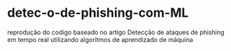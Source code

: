 # detec-o-de-phishing-com-ML
reprodução do codigo baseado no artigo Detecção de ataques de phishing em tempo real utilizando  algoritmos de aprendizado de máquina
